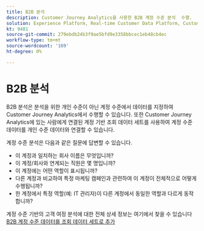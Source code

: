 ```yaml
---
title: B2B 분석
description: Customer Journey Analytics을 사용한 B2B 계정 수준 분석 ​ 수행.
solution: Experience Platform, Real-time Customer Data Platform, Customer Journey Analytics
kt: 9481
source-git-commit: 279ebdb24b3f9ae5bfd9e3358bbcec1eb48cb4ec
workflow-type: tm+mt
source-wordcount: '169'
ht-degree: 0%

---
```


# B2B 분석

B2B 분석은 분석을 위한 개인 수준이 아닌 계정 수준에서 데이터를 지정하여 Customer Journey Analytics에서 수행할 수 있습니다. 또한 Customer Journey Analytics에 있는 사람에게 연결된 계정 기반 조회 데이터 세트를 사용하여 계정 수준 데이터를 개인 수준 데이터와 연결할 수 있습니다.

계정 수준 분석은 다음과 같은 질문에 답변할 수 있습니다.

* 이 계정과 일치하는 회사 이름은 무엇입니까?
* 이 계정/회사와 연계되는 직원은 몇 명입니까?
* 이 계정에는 어떤 역할이 표시됩니까?
* 다른 계정과 비교하여 특정 마케팅 캠페인과 관련하여 이 계정이 전체적으로 어떻게 수행됩니까?
* 한 계정에서 특정 역할(예: IT 관리자)이 다른 계정에서 동일한 역할과 다르게 동작합니까?

계정 수준 기반의 고객 여정 분석에 대한 전체 상세 정보는 여기에서 찾을 수 있습니다 [B2B 계정 수준 데이터를 조회 데이터 세트로 추가](https://experienceleague.adobe.com/docs/analytics-platform/using/cja-usecases/b2b.html?lang=en)
